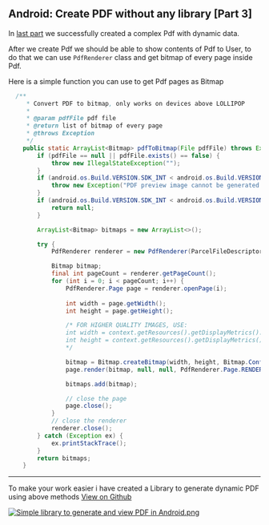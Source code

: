 ## Android: Create PDF without any library [Part 3]

In  [last part](https://blog.tejpratapsingh.com/android-create-pdf-without-any-library-part-2-ck9eads8g05e3css1bx1mlns2)  we successfully created a complex Pdf with dynamic data.

After we create Pdf we should be able to show contents of Pdf to User, to do that we can use `PdfRenderer` class and get bitmap of every page inside Pdf.

Here is a simple function you can use to get Pdf pages as Bitmap

```java
  /**
     * Convert PDF to bitmap, only works on devices above LOLLIPOP
     *
     * @param pdfFile pdf file
     * @return list of bitmap of every page
     * @throws Exception
     */
    public static ArrayList<Bitmap> pdfToBitmap(File pdfFile) throws Exception, IllegalStateException {
        if (pdfFile == null || pdfFile.exists() == false) {
            throw new IllegalStateException("");
        }
        if (android.os.Build.VERSION.SDK_INT < android.os.Build.VERSION_CODES.LOLLIPOP) {
            throw new Exception("PDF preview image cannot be generated in this device");
        }
        if (android.os.Build.VERSION.SDK_INT < android.os.Build.VERSION_CODES.LOLLIPOP) {
            return null;
        }

        ArrayList<Bitmap> bitmaps = new ArrayList<>();

        try {
            PdfRenderer renderer = new PdfRenderer(ParcelFileDescriptor.open(pdfFile, ParcelFileDescriptor.MODE_READ_ONLY));

            Bitmap bitmap;
            final int pageCount = renderer.getPageCount();
            for (int i = 0; i < pageCount; i++) {
                PdfRenderer.Page page = renderer.openPage(i);
                
                int width = page.getWidth();
                int height = page.getHeight();

                /* FOR HIGHER QUALITY IMAGES, USE:
                int width = context.getResources().getDisplayMetrics().densityDpi / 72 * page.getWidth();
                int height = context.getResources().getDisplayMetrics().densityDpi / 72 * page.getHeight();
                */

                bitmap = Bitmap.createBitmap(width, height, Bitmap.Config.ARGB_8888);
                page.render(bitmap, null, null, PdfRenderer.Page.RENDER_MODE_FOR_DISPLAY);

                bitmaps.add(bitmap);

                // close the page
                page.close();
            }
            // close the renderer
            renderer.close();
        } catch (Exception ex) {
            ex.printStackTrace();
        }
        return bitmaps;
    }
```

***

To make your work easier i have created a Library to generate dynamic PDF using above methods [View on Github](https://github.com/tejpratap46/PDFCreatorAndroid)

 [![Simple library to generate and view PDF in Android.png](https://cdn.hashnode.com/res/hashnode/image/upload/v1587719632043/mXw6_IETk.png)](https://github.com/tejpratap46/PDFCreatorAndroid) 